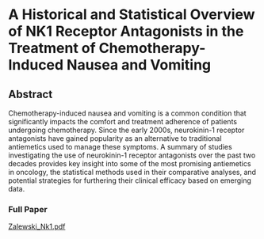 
# A Historical and Statistical Overview of NK1 Receptor Antagonists in the Treatment of Chemotherapy-Induced Nausea and Vomiting

## Abstract

 Chemotherapy-induced nausea and vomiting is a common condition that significantly impacts the comfort and treatment adherence of patients undergoing chemotherapy. Since the early 2000s, neurokinin-1 receptor antagonists have gained popularity as an alternative to traditional antiemetics used to manage these symptoms. A summary of studies investigating the use of neurokinin-1 receptor antagonists over the past two decades provides key insight into some of the most promising antiemetics in oncology, the statistical methods used in their comparative analyses, and potential strategies for furthering their clinical efficacy based on emerging data.

### Full Paper

[Zalewski_Nk1.pdf](Zalewski_Nk1.pdf)


